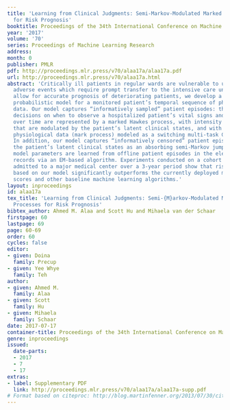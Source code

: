 ```yaml
---
title: 'Learning from Clinical Judgments: Semi-Markov-Modulated Marked Hawkes Processes
  for Risk Prognosis'
booktitle: Proceedings of the 34th International Conference on Machine Learning
year: '2017'
volume: '70'
series: Proceedings of Machine Learning Research
address: 
month: 0
publisher: PMLR
pdf: http://proceedings.mlr.press/v70/alaa17a/alaa17a.pdf
url: http://proceedings.mlr.press/v70/alaa17a.html
abstract: 'Critically ill patients in regular wards are vulnerable to unanticipated
  adverse events which require prompt transfer to the intensive care unit (ICU). To
  allow for accurate prognosis of deteriorating patients, we develop a novel continuous-time
  probabilistic model for a monitored patient’s temporal sequence of physiological
  data. Our model captures “informatively sampled” patient episodes: the clinicians’
  decisions on when to observe a hospitalized patient’s vital signs and lab tests
  over time are represented by a marked Hawkes process, with intensity parameters
  that are modulated by the patient’s latent clinical states, and with observable
  physiological data (mark process) modeled as a switching multi-task Gaussian process.
  In addition, our model captures “informatively censored” patient episodes by representing
  the patient’s latent clinical states as an absorbing semi-Markov jump process. The
  model parameters are learned from offline patient episodes in the electronic health
  records via an EM-based algorithm. Experiments conducted on a cohort of patients
  admitted to a major medical center over a 3-year period show that risk prognosis
  based on our model significantly outperforms the currently deployed medical risk
  scores and other baseline machine learning algorithms.'
layout: inproceedings
id: alaa17a
tex_title: 'Learning from Clinical Judgments: Semi-{M}arkov-Modulated Marked {H}awkes
  Processes for Risk Prognosis'
bibtex_author: Ahmed M. Alaa and Scott Hu and Mihaela van der Schaar
firstpage: 60
lastpage: 69
page: 60-69
order: 60
cycles: false
editor:
- given: Doina
  family: Precup
- given: Yee Whye
  family: Teh
author:
- given: Ahmed M.
  family: Alaa
- given: Scott
  family: Hu
- given: Mihaela
  family: Schaar
date: 2017-07-17
container-title: Proceedings of the 34th International Conference on Machine Learning
genre: inproceedings
issued:
  date-parts:
  - 2017
  - 7
  - 17
extras:
- label: Supplementary PDF
  link: http://proceedings.mlr.press/v70/alaa17a/alaa17a-supp.pdf
# Format based on citeproc: http://blog.martinfenner.org/2013/07/30/citeproc-yaml-for-bibliographies/
---
```

